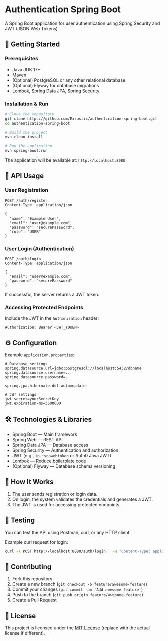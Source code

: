 # Authentication Spring Boot

A Spring Boot application for user authentication using Spring Security and JWT (JSON Web Tokens).

## 🚀 Getting Started

### Prerequisites
- Java JDK 17+
- Maven
- (Optional) PostgreSQL or any other relational database
- (Optional) Flyway for database migrations
- Lombok, Spring Data JPA, Spring Security

### Installation & Run

```bash
# Clone the repository
git clone https://github.com/Exzustic/authentication-spring-boot.git
cd authentication-spring-boot

# Build the project
mvn clean install

# Run the application
mvn spring-boot:run
```

The application will be available at: `http://localhost:8080`

## 📌 API Usage

### User Registration
```
POST /auth/register
Content-Type: application/json

{
  "name": "Example User",
  "email": "user@example.com",
  "password": "securePassword",
  "role": "USER"
}
```

### User Login (Authentication)
```
POST /auth/login
Content-Type: application/json

{
  "email": "user@example.com",
  "password": "securePassword"
}
```
If successful, the server returns a JWT token.

### Accessing Protected Endpoints
Include the JWT in the `Authorization` header:
```
Authorization: Bearer <JWT_TOKEN>
```

## ⚙️ Configuration

Example `application.properties`:
```properties
# Database settings
spring.datasource.url=jdbc:postgresql://localhost:5432/dbname
spring.datasource.username=...
spring.datasource.password=...

spring.jpa.hibernate.ddl-auto=update

# JWT settings
jwt.secret=yourSecretKey
jwt.expiration-ms=3600000
```

## 🛠 Technologies & Libraries
- Spring Boot — Main framework
- Spring Web — REST API
- Spring Data JPA — Database access
- Spring Security — Authentication and authorization
- JWT (e.g., `io.jsonwebtoken` or Auth0 Java JWT)
- Lombok — Reduce boilerplate code
- (Optional) Flyway — Database schema versioning

## 🔄 How It Works

1. The user sends registration or login data.
2. On login, the system validates the credentials and generates a JWT.
3. The JWT is used for accessing protected endpoints.

## 🧪 Testing
You can test the API using Postman, curl, or any HTTP client.

Example curl request for login:
```bash
curl -X POST http://localhost:8080/auth/login   -H "Content-Type: application/json"   -d '{"email":"user@example.com","password":"securePassword"}'
```

## 🤝 Contributing
1. Fork this repository
2. Create a new branch (`git checkout -b feature/awesome-feature`)
3. Commit your changes (`git commit -am 'Add awesome feature'`)
4. Push to the branch (`git push origin feature/awesome-feature`)
5. Create a Pull Request

## 📄 License

This project is licensed under the [MIT License](LICENSE) (replace with the actual license if different).
